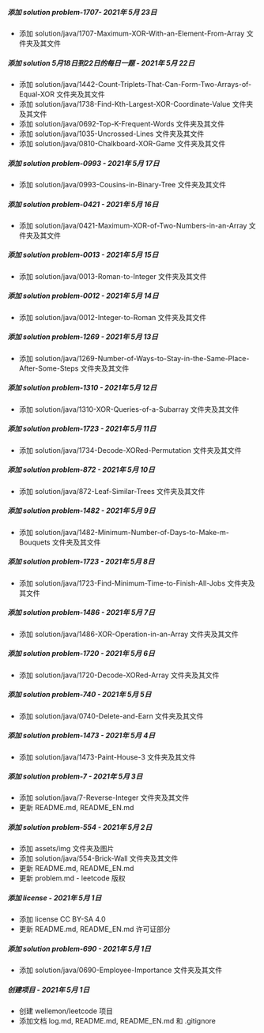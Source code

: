 ##### 添加 solution problem-1707- 2021年 5月 23日

- 添加 solution/java/1707-Maximum-XOR-With-an-Element-From-Array 文件夹及其文件

##### 添加 solution 5月18日到22日的每日一题 - 2021年 5月 22日

- 添加 solution/java/1442-Count-Triplets-That-Can-Form-Two-Arrays-of-Equal-XOR 文件夹及其文件
- 添加 solution/java/1738-Find-Kth-Largest-XOR-Coordinate-Value 文件夹及其文件
- 添加 solution/java/0692-Top-K-Frequent-Words 文件夹及其文件
- 添加 solution/java/1035-Uncrossed-Lines 文件夹及其文件
- 添加 solution/java/0810-Chalkboard-XOR-Game 文件夹及其文件

##### 添加 solution problem-0993 - 2021年 5月 17日

- 添加 solution/java/0993-Cousins-in-Binary-Tree 文件夹及其文件

##### 添加 solution problem-0421 - 2021年 5月 16日

- 添加 solution/java/0421-Maximum-XOR-of-Two-Numbers-in-an-Array 文件夹及其文件

##### 添加 solution problem-0013 - 2021年 5月 15日

- 添加 solution/java/0013-Roman-to-Integer 文件夹及其文件

##### 添加 solution problem-0012 - 2021年 5月 14日

- 添加 solution/java/0012-Integer-to-Roman 文件夹及其文件

##### 添加 solution problem-1269 - 2021年 5月 13日

- 添加 solution/java/1269-Number-of-Ways-to-Stay-in-the-Same-Place-After-Some-Steps 文件夹及其文件

##### 添加 solution problem-1310 - 2021年 5月 12日

- 添加 solution/java/1310-XOR-Queries-of-a-Subarray 文件夹及其文件

##### 添加 solution problem-1723 - 2021年 5月 11日

- 添加 solution/java/1734-Decode-XORed-Permutation 文件夹及其文件

##### 添加 solution problem-872 - 2021年 5月 10日

- 添加 solution/java/872-Leaf-Similar-Trees 文件夹及其文件

##### 添加 solution problem-1482 - 2021年 5月 9日

- 添加 solution/java/1482-Minimum-Number-of-Days-to-Make-m-Bouquets 文件夹及其文件

##### 添加 solution problem-1723 - 2021年 5月 8日

- 添加 solution/java/1723-Find-Minimum-Time-to-Finish-All-Jobs 文件夹及其文件

##### 添加 solution problem-1486 - 2021年 5月 7日

- 添加 solution/java/1486-XOR-Operation-in-an-Array 文件夹及其文件

##### 添加 solution problem-1720 - 2021年 5月 6日

- 添加 solution/java/1720-Decode-XORed-Array 文件夹及其文件

##### 添加 solution problem-740 - 2021年 5月 5日

- 添加 solution/java/0740-Delete-and-Earn 文件夹及其文件

##### 添加 solution problem-1473 - 2021年 5月 4日

- 添加 solution/java/1473-Paint-House-3 文件夹及其文件

##### 添加 solution problem-7 - 2021年 5月 3日

- 添加 solution/java/7-Reverse-Integer 文件夹及其文件
- 更新 README.md, README_EN.md

##### 添加 solution problem-554 - 2021年 5月 2日

- 添加 assets/img 文件夹及图片
- 添加 solution/java/554-Brick-Wall 文件夹及其文件
- 更新 README.md, README_EN.md
- 更新 problem.md - leetcode 版权

##### 添加 license - 2021年 5月 1日

- 添加 license CC BY-SA 4.0
- 更新 README.md, README_EN.md 许可证部分

##### 添加 solution problem-690 - 2021年 5月 1日

- 添加 solution/java/0690-Employee-Importance 文件夹及其文件

##### 创建项目 - 2021年 5月 1日

- 创建 wellemon/leetcode 项目
- 添加文档 log.md, README.md, README_EN.md 和 .gitignore
